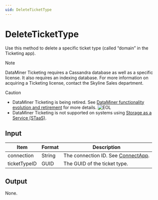 ```yaml
---
uid: DeleteTicketType
---
```


# DeleteTicketType

Use this method to delete a specific ticket type (called “domain” in the Ticketing app).

> [!NOTE]
> DataMiner Ticketing requires a Cassandra database as well as a specific license. <!-- From DataMiner 10.0.13 onwards, -->It also requires an indexing database. For more information on acquiring a Ticketing license, contact the Skyline Sales department.

> [!CAUTION]
>
> - DataMiner Ticketing is being retired. See [DataMiner functionality evolution and retirement](xref:Software_support_life_cycles) for more details. ![EOL](~/dataminer/images/EOL_Duo.png)
> - DataMiner Ticketing is not supported on systems using [Storage as a Service (STaaS)](xref:STaaS).

## Input

| Item         | Format | Description                                          |
|--------------|--------|------------------------------------------------------|
| connection   | String | The connection ID. See [ConnectApp](xref:ConnectApp). |
| ticketTypeID | GUID   | The GUID of the ticket type.                         |

## Output

None.
